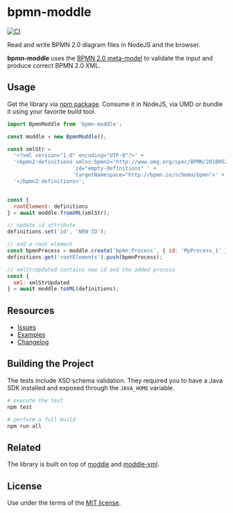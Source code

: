 # bpmn-moddle

[![CI](https://github.com/bpmn-io/bpmn-moddle/workflows/CI/badge.svg)](https://github.com/bpmn-io/bpmn-moddle/actions?query=workflow%3ACI)

Read and write BPMN 2.0 diagram files in NodeJS and the browser.

__bpmn-moddle__ uses the [BPMN 2.0 meta-model](http://www.omg.org/spec/BPMN/2.0/) to validate the input and produce correct BPMN 2.0 XML.


## Usage

Get the library via [npm package](https://www.npmjs.org/package/bpmn-moddle). Consume it in NodeJS, via UMD or bundle it using your favorite build tool.

```javascript
import BpmnModdle from 'bpmn-moddle';

const moddle = new BpmnModdle();

const xmlStr =
  '<?xml version="1.0" encoding="UTF-8"?>' +
  '<bpmn2:definitions xmlns:bpmn2="http://www.omg.org/spec/BPMN/20100524/MODEL" ' +
                     'id="empty-definitions" ' +
                     'targetNamespace="http://bpmn.io/schema/bpmn">' +
  '</bpmn2:definitions>';


const {
  rootElement: definitions
} = await moddle.fromXML(xmlStr);

// update id attribute
definitions.set('id', 'NEW ID');

// add a root element
const bpmnProcess = moddle.create('bpmn:Process', { id: 'MyProcess_1' });
definitions.get('rootElements').push(bpmnProcess);

// xmlStrUpdated contains new id and the added process
const {
  xml: xmlStrUpdated
} = await moddle.toXML(definitions);
```


## Resources

* [Issues](https://github.com/bpmn-io/bpmn-moddle/issues)
* [Examples](https://github.com/bpmn-io/bpmn-moddle/tree/master/test/spec/xml)
* [Changelog](./CHANGELOG.md)


## Building the Project

The tests include XSD schema validation. They required you to have a Java SDK installed and exposed through the `JAVA_HOME` variable.

```bash
# execute the test
npm test

# perform a full build
npm run all
```


## Related

The library is built on top of [moddle](https://github.com/bpmn-io/moddle) and [moddle-xml](https://github.com/bpmn-io/moddle-xml).


## License

Use under the terms of the [MIT license](http://opensource.org/licenses/MIT).
